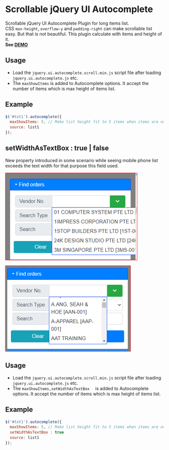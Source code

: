 # Scrollable jQuery UI Autocomplete

Scrollable jQuery UI Autocomplete Plugin for long items list.  
CSS `max-height`, `overflow-y` and `padding-right` can make scrollable list easy. But that is not beautiful. This plugin calculate with items and height of it.  
**See <a href="http://anseki.github.io/jquery-ui-autocomplete-scroll/">DEMO</a>**

## Usage

- Load the `jquery.ui.autocomplete.scroll.min.js` script file after loading `jquery.ui.autocomplete.js` etc.
- The `maxShowItems` is added to Autocomplete options. It accept the number of items which is max height of items list.

## Example

```js
$('#txt1').autocomplete({
  maxShowItems: 5, // Make list height fit to 5 items when items are over 5.
  source: list1
});
```



## setWidthAsTextBox : true | false

New property introduced in some scenario while seeing mobile phone list exceeds the text width for that purpose this field used.

![image-20220120163044455](README.assets/image-20220120163044455.png)



![image-20220120163029759](README.assets/image-20220120163029759.png)

## Usage

- Load the `jquery.ui.autocomplete.scroll.min.js` script file after loading `jquery.ui.autocomplete.js` etc.
- The `maxShowItems,setWidthAsTextBox  ` is added to Autocomplete options. It accept the number of items which is max height of items list.

## Example

```js
$('#txt1').autocomplete({
  maxShowItems: 5, // Make list height fit to 5 items when items are over 5.
  setWidthAsTextBox : true
  source: list1
});
```

